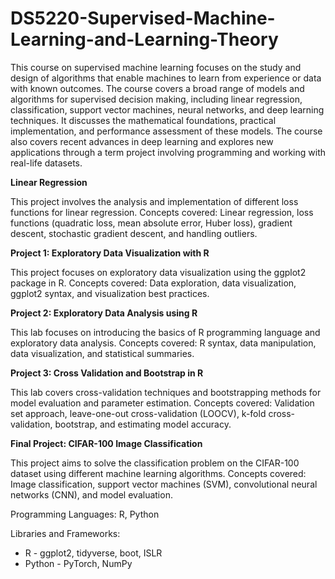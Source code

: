 # DS5220-Supervised-Machine-Learning-and-Learning-Theory

This course on supervised machine learning focuses on the study and design of algorithms that enable machines to learn from experience or data with known outcomes. The course covers a broad range of models and algorithms for supervised decision making, including linear regression, classification, support vector machines, neural networks, and deep learning techniques. It discusses the mathematical foundations, practical implementation, and performance assessment of these models. The course also covers recent advances in deep learning and explores new applications through a term project involving programming and working with real-life datasets.

**Linear Regression**

This project involves the analysis and implementation of different loss functions for linear regression.
Concepts covered: Linear regression, loss functions (quadratic loss, mean absolute error, Huber loss), gradient descent, stochastic gradient descent, and handling outliers.


**Project 1: Exploratory Data Visualization with R**

This project focuses on exploratory data visualization using the ggplot2 package in R.
Concepts covered: Data exploration, data visualization, ggplot2 syntax, and visualization best practices.


**Project 2: Exploratory Data Analysis using R**

This lab focuses on introducing the basics of R programming language and exploratory data analysis.
Concepts covered: R syntax, data manipulation, data visualization, and statistical summaries.


**Project 3: Cross Validation and Bootstrap in R**

This lab covers cross-validation techniques and bootstrapping methods for model evaluation and parameter estimation.
Concepts covered: Validation set approach, leave-one-out cross-validation (LOOCV), k-fold cross-validation, bootstrap, and estimating model accuracy.


**Final Project: CIFAR-100 Image Classification**

This project aims to solve the classification problem on the CIFAR-100 dataset using different machine learning algorithms.
Concepts covered: Image classification, support vector machines (SVM), convolutional neural networks (CNN), and model evaluation.


Programming Languages: R, Python

Libraries and Frameworks: 

- R - ggplot2, tidyverse, boot, ISLR
- Python - PyTorch, NumPy

